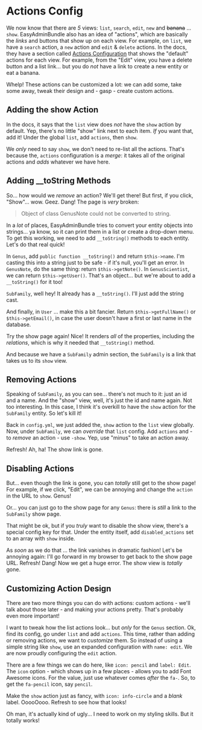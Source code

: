 # Actions Config

We now know that there are *5* views: `list`, `search`, `edit`, `new` and
~~banana~~ ... `show`. EasyAdminBundle also has an idea of "actions", which are basically
the *links* and buttons that show up on each view. For example, on `list`, we have
a `search` action, a `new` action and `edit` & `delete` actions. In the docs, they
have a section called [Actions Configuration](http://symfony.com/doc/current/bundles/EasyAdminBundle/book/actions-configuration.html)
that shows the "default" actions for each view. For example, from the "Edit" view,
you have a delete button and a list link... but you do *not* have a link to create
a new entity or eat a banana.

Whelp! These actions can be customized a lot: we can add some, take some away, tweak
their design and - gasp - create custom actions.

## Adding the show Action

In the docs, it says that the `list` view does *not* have the `show` action by default.
Yep, there's no little "show" link next to each item. *If* you want that, add it!
Under the global `list`, add `actions`, then `show`. 

We *only* need to say `show`, we don't need to re-list all the actions. That's because
the, `actions` configuration is a *merge*: it takes all of the original actions and
*adds* whatever we have here.

## Adding __toString Methods

So... how would we *remove* an action? We'll get there! But first, if you click,
"Show"... wow. Geez. Dang! The page is *very* broken:

> Object of class GenusNote could not be converted to string.

In a *lot* of places, EasyAdminBundle tries to convert your entity objects into
strings... ya know, so it can print them in a list or create a drop-down menu.
To get this working, we need to add `__toString()` methods to each entity. Let's do
that real quick!

In `Genus`, add `public function __toString()` and return `$this->name`. I'm casting
this into a string just to be safe - if it's null, you'll get an error. In `GenusNote`,
do the same thing: return `$this->getNote()`. In `GenusScientist`, we can return
`$this->getUser()`. That's an object... but we're about to add a `__toString()`
for it too! 

`SubFamily`, well hey! It already has a `__toString()`. I'll just add the string cast.

And finally, in `User` ... make this a bit fancier. Return `$this->getFullName()`
or `$this->getEmail()`, in case the user doesn't have a first or last name in the
database.

Try the show page again! Nice! It renders *all* of the properties, including
the *relations*, which is why it needed that `__toString()` method.

And because we have a `SubFamily` admin section, the `SubFamily` is a link that
takes us to its `show` view.

## Removing Actions

Speaking of `SubFamily`, as you can see... there's not much to it: just an id and
a name. And the "show" view, well, it's just the id and name again. Not too interesting.
In this case, I think it's overkill to have the `show` action for the `SubFamily`
entity. So let's kill it!

Back in `config.yml`, we just added the, `show` action to the `list` view globally.
Now, under `SubFamily`, we can *override* that `list` config. Add `actions` and -
to *remove* an action - use `-show`. Yep, use "minus" to take an action away.

Refresh! Ah, ha! The show link is gone.

## Disabling Actions

But... even though the link is gone, you can *totally* still get to the show page!
For example, if we click, "Edit", we can be annoying and change the `action` in the
URL to `show`. Genus!

Or... you can just go to the show page for any `Genus`: there is *still* a link to
the `SubFamily` show page.

That might be ok, but if you *truly* want to disable the show view, there's a special
config key for that. Under the entity itself, add `disabled_actions` set to an array
with `show` inside.

As *soon* as we do that ... the link vanishes in dramatic fashion! Let's be annoying
again: I'll go forward in my browser to get back to the show page URL. Refresh! Dang!
Now we get a huge error. The show view is *totally* gone.

## Customizing Action Design

There are two more things you can do with actions: custom actions - we'll talk about
those later - and making your actions pretty. That's probably even more important!

I want to tweak how the list actions look... but *only* for the `Genus` section.
Ok, find its config, go under `list` and add `actions`. This time, rather than adding
or removing actions, we want to *customize* them. So instead of using a simple string
like `show`, use an expanded configuration with `name: edit`. We are now proudly
configuring the `edit` action.

There are a few things we can do here, like `icon: pencil` and `label: Edit`. The
`icon` option - which shows up in a few places - allows you to add Font Awesome icons.
For the value, just use whatever comes *after* the `fa-`. So, to get the `fa-pencil`
icon, say `pencil`.

Make the `show` action just as fancy, with `icon: info-circle` and a *blank* label.
OoooOooo. Refresh to see how that looks!

Oh man, it's actually kind of ugly... I need to work on my styling skills. But it
totally works! 
